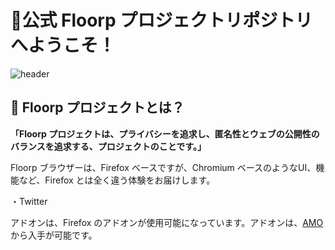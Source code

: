 # 👋公式 Floorp プロジェクトリポジトリへようこそ！


![header](https://user-images.githubusercontent.com/73892113/149768491-79861cc9-26e8-4cff-89dc-5bb84843b425.png)



## 💫 Floorp プロジェクトとは？
<strong>「Floorp プロジェクトは、プライバシーを追求し、匿名性とウェブの公開性のバランスを追求する、プロジェクトのことです。」</strong>

Floorp ブラウザーは、Firefox ベースですが、Chromium ベースのようなUI、機能など、Firefox とは全く違う体験をお届けします。

・Twitter 

アドオンは、Firefox のアドオンが使用可能になっています。アドオンは、<a href="https://addons.mozilla.org">AMO</a> から入手が可能です。
